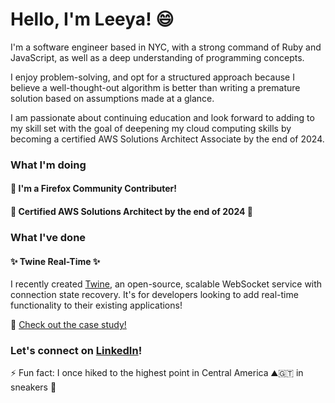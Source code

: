 <!-- <div id="header" align="center" display="inline-block">
  <img src="./images/skyline2.webp" width="75%"/>
</div> -->

# Hello, I'm Leeya! :smile:

I'm a software engineer based in NYC, with a strong command of Ruby and JavaScript, as well as a deep understanding of programming concepts.

I enjoy problem-solving, and opt for a structured approach because I believe a well-thought-out algorithm is better than writing a premature solution based on assumptions made at a glance.

I am passionate about continuing education and look forward to adding to my skill set with the goal of deepening my cloud computing skills by becoming a certified AWS Solutions Architect Associate by the end of 2024.

### What I'm doing

#### :fox_face: I'm a Firefox Community Contributer!

#### :construction: Certified AWS Solutions Architect by the end of 2024 :construction:

### What I've done

#### :sparkles: Twine Real-Time :sparkles:

I recently created [Twine](https://twine-realtime.github.io/), an open-source, scalable WebSocket service with connection state recovery. It's for developers looking to add real-time functionality to their existing applications!

:eyes: [Check out the case study!](https://twine-realtime.github.io/case-study)

### Let's connect on [LinkedIn](https://www.linkedin.com/in/leeya-d-a8542565/)!

:zap: Fun fact: I once hiked to the highest point in Central America :mountain::guatemala: in sneakers :grimacing:

<!--
**LeeyaD/LeeyaD** is a ✨ _special_ ✨ repository because its `README.md` (this file) appears on your GitHub profile.

Here are some ideas to get you started:

- 🔭 I’m currently working on ...
- 🌱 I’m currently learning ...
- 👯 I’m looking to collaborate on ...
- 🤔 I’m looking for help with ...
- 💬 Ask me about ...
- 📫 How to reach me: ...
- 😄 Pronouns: ...
- ⚡ Fun fact: ...


:sunglasses:
:computer:
-->
